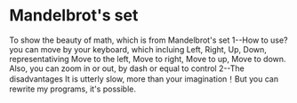 # Mandelbrot's set
To show the beauty of math, which is from Mandelbrot's set
1--How to use?
  you can move by your keyboard, which incluing Left, Right, Up, Down, representativing Move to the left, Move to right, Move to up, Move to down.
  Also, you can zoom in or out, by dash or equal to control
2--The disadvantages
  It is utterly slow, more than your imagination！But you can rewrite my programs, it's possible.
